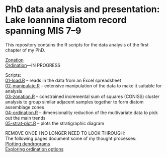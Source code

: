 # PhD data analysis and presentation: Lake Ioannina diatom record spanning MIS 7–9

This repository contains the R scripts for the data analysis of the first chapter of my PhD.

[Zonation](https://robynfsj.github.io/phd-ioannina-long-record/zonation.html)  
[Ordination]()—IN PROGRESS

Scripts:  
[01-load.R](https://github.com/robynfsj/phd-ioannina-long-record/blob/master/scripts/01-load.R) – reads in the data from an 
Excel spreadsheet  
[02-manipulate.R](https://github.com/robynfsj/phd-ioannina-long-record/blob/master/scripts/02-manipulate.R) – extensive 
manipulation of the data to make it suitable for analysis  
[03-zonation.R](https://github.com/robynfsj/phd-ioannina-long-record/blob/master/scripts/03-zonation.R) – constrained 
incremental sum of squares (CONISS) cluster analysis to group similar adjacent samples together to form diatom assemblage zones  
[04-ordination.R](https://github.com/robynfsj/phd-ioannina-long-record/blob/master/scripts/04-ordination.R) – dimensionality 
reduction of the multivariate data to pick out the main trends  
[05-strat-plot.R](https://github.com/robynfsj/phd-ioannina-long-record/blob/master/scripts/05-strat-plot.R) – plots the 
stratigraphic diagram  
  
REMOVE ONCE I NO LONGER NEED TO LOOK THROUGH:  
The following pages document some of my thought processes:  
[Plotting dendrograms](https://robynfsj.github.io/phd-ioannina-long-record/plotting-dendrograms.html)  
[Exploring ordination options](https://robynfsj.github.io/phd-ioannina-long-record/exploring-ordination-options.html)
